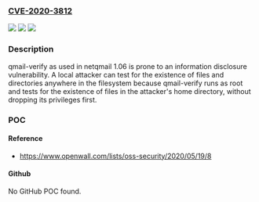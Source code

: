 ### [CVE-2020-3812](https://cve.mitre.org/cgi-bin/cvename.cgi?name=CVE-2020-3812)
![](https://img.shields.io/static/v1?label=Product&message=netqmail&color=blue)
![](https://img.shields.io/static/v1?label=Version&message=n%2Fa&color=blue)
![](https://img.shields.io/static/v1?label=Vulnerability&message=information%20disclosure&color=brighgreen)

### Description

qmail-verify as used in netqmail 1.06 is prone to an information disclosure vulnerability. A local attacker can test for the existence of files and directories anywhere in the filesystem because qmail-verify runs as root and tests for the existence of files in the attacker's home directory, without dropping its privileges first.

### POC

#### Reference
- https://www.openwall.com/lists/oss-security/2020/05/19/8

#### Github
No GitHub POC found.

